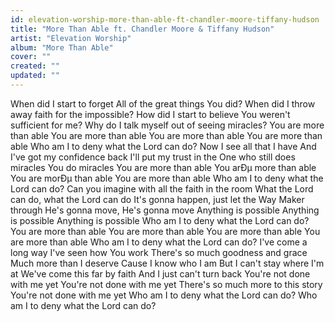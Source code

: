 ```yaml
---
id: elevation-worship-more-than-able-ft-chandler-moore-tiffany-hudson
title: "More Than Able ft. Chandler Moore & Tiffany Hudson"
artist: "Elevation Worship"
album: "More Than Able"
cover: ""
created: ""
updated: ""
---
```


When did I start to forget
All of the great things You did?
When did I throw away faith for the impossible?
How did I start to believe
You weren't sufficient for me?
Why do I talk myself out of seeing miracles?
You are more than able
You are more than able
You are more than able
You are more than able
Who am I to deny what the Lord can do?
Now I see all that I have
And I've got my confidence back
I'll put my trust in the One who still does miracles
You do miracles
You are more than able
You arÐµ more than able
You are morÐµ than able
You are more than able
Who am I to deny what the Lord can do?
Can you imagine with all the faith in the room
What the Lord can do, what the Lord can do
It's gonna happen, just let the Way Maker through
He's gonna move, He's gonna move
Anything is possible
Anything is possible
Anything is possible
Who am I to deny what the Lord can do?
You are more than able
You are more than able
You are more than able
You are more than able
Who am I to deny what the Lord can do?
I've come a long way
I've seen how You work
There's so much goodness and grace
Much more than I deserve
Cause I know who I am
But I can't stay where I'm at
We've come this far by faith
And I just can't turn back
You're not done with me yet
You're not done with me yet
There's so much more to this story
You're not done with me yet
Who am I to deny what the Lord can do?
Who am I to deny what the Lord can do?